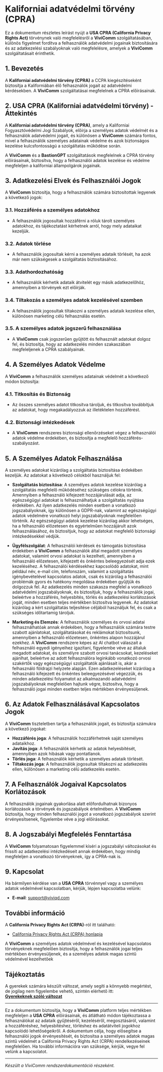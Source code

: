 # Kaliforniai adatvédelmi törvény (CPRA)

Ez a dokumentum részletes leírást nyújt a **USA CPRA (California Privacy Rights Act)** törvénynek való megfelelésről a **ViviComm** szolgáltatásában, különös figyelmet fordítva a felhasználók adatvédelmi jogainak biztosítására és az adatkezelési szabályoknak való megfelelésre, amelyek a **ViviComm** szolgáltatásait érinthetik.

## 1. Bevezetés

A **Kaliforniai adatvédelmi törvény (CPRA)** a CCPA kiegészítéseként biztosítja a Kaliforniában élő felhasználók jogait az adatvédelmi kérdésekben. A **ViviComm** szolgáltatásai megfelelnek a CPRA előírásainak.

## 2. USA CPRA (Kaliforniai adatvédelmi törvény) - Áttekintés

A **Kaliforniai adatvédelmi törvény (CPRA)**, amely a Kaliforniai Fogyasztóvédelmi Jogi Szabályok, előírja a személyes adatok védelmét és a felhasználók adatvédelmi jogait, és különösen a **ViviComm** számára fontos, mivel a felhasználók személyes adatainak védelme és azok biztonságos kezelése kulcsfontosságú a szolgáltatás működése során.

A **ViviComm** és a **BastionGPT** szolgáltatások megfelelnek a CPRA törvény előírásainak, biztosítva, hogy a felhasználói adatok kezelése és védelme megfeleljen a kaliforniai állampolgárok jogainak.

## 3. Adatkezelési Elvek és Felhasználói Jogok

A **ViviComm** biztosítja, hogy a felhasználók számára biztosítottak legyenek a következő jogok:

### **3.1. Hozzáférés a személyes adatokhoz**
- A felhasználók jogosultak hozzáférni a róluk tárolt személyes adatokhoz, és tájékoztatást kérhetnek arról, hogy mely adataikat kezeljük.

### **3.2. Adatok törlése**
- A felhasználók jogosultak kérni a személyes adataik törlését, ha azok már nem szükségesek a szolgáltatás biztosításához.

### **3.3. Adathordozhatóság**
- A felhasználók kérhetik adataik átvitelét egy másik adatkezelőhöz, amennyiben a törvények ezt előírják.

### **3.4. Tiltakozás a személyes adatok kezelésével szemben**
- A felhasználók jogosultak tiltakozni a személyes adataik kezelése ellen, különösen marketing célú felhasználás esetén.

### **3.5. A személyes adatok jogszerű felhasználása**
- A **ViviComm** csak jogszerűen gyűjtött és felhasznált adatokat dolgoz fel, és biztosítja, hogy az adatkezelés minden szakaszában megfeleljenek a CPRA szabályainak.

## 4. A Személyes Adatok Védelme

A **ViviComm** a felhasználók személyes adatainak védelmét a következő módon biztosítja:

### **4.1. Titkosítás és Biztonság**
- Az összes személyes adatot titkosítva tároljuk, és titkosítva továbbítjuk az adatokat, hogy megakadályozzuk az illetéktelen hozzáférést.

### **4.2. Biztonsági intézkedések**
- A **ViviComm** rendszeres biztonsági ellenőrzéseket végez a felhasználói adatok védelme érdekében, és biztosítja a megfelelő hozzáférés-szabályozást.

## 5. A Személyes Adatok Felhasználása

A személyes adatokat kizárólag a szolgáltatás biztosítása érdekében kezeljük. Az adatokat a következő célokból használjuk fel:

- **Szolgáltatás biztosítása**: A személyes adatok kezelése kizárólag a szolgáltatás megfelelő működéséhez szükséges célokra történik. Amennyiben a felhasználó kifejezett hozzájárulását adja, az egészségügyi adatokat is felhasználhatjuk a szolgáltatás nyújtása érdekében. Az ilyen adatkezelés minden esetben a vonatkozó jogszabályoknak, így különösen a GDPR-nak, valamint az egészségügyi adatok védelmére vonatkozó helyi jogszabályoknak megfelelően történik. Az egészségügyi adatok kezelése kizárólag akkor lehetséges, ha a felhasználó előzetesen és egyértelműen hozzájárult azok felhasználásához, és biztosítjuk, hogy az adatokat megfelelő biztonsági intézkedésekkel védjük.

- **Ügyfélszolgálat**: A felhasználói kérdések és támogatás biztosítása érdekében a **ViviComm** a felhasználók által megadott személyes adatokat, valamint orvosi adatokat is kezelheti, amennyiben a felhasználó előzetesen, kifejezett és önkéntes beleegyezését adja ezek kezeléséhez. A felhasználói kérdésekhez kapcsolódó adatokat, mint például név, e-mail cím, telefonszám, valamint a szolgáltatás igénybevételével kapcsolatos adatok, csak és kizárólag a felhasználói problémák gyors és hatékony megoldása érdekében gyűjtjük és dolgozzuk fel. Az adatkezelés minden szakasza megfelel a vonatkozó adatvédelmi jogszabályoknak, és biztosítjuk, hogy a felhasználók jogai, beleértve a hozzáférés, helyesbítés, törlés és adatkezelési korlátozások jogát, minden esetben teljes mértékben biztosítva legyenek. Az adatokat kizárólag a kért szolgáltatás teljesítése céljából használjuk fel, és csak a szükséges időtartamig tároljuk.

- **Marketing és Elemzés**: A felhasználók személyes és orvosi adatai felhasználhatóak annak érdekében, hogy a felhasználók számára testre szabott ajánlatokat, szolgáltatásokat és reklámokat biztosítsunk, amennyiben a felhasználó előzetesen, önkéntes alapon hozzájárul ezekhez. A **ViviComm** rendszere képes az AI chatbot válaszait a felhasználó egyedi igényeihez igazítani, figyelembe véve az általuk megadott adatokat, és személyre szabott orvosi tanácsokat, kezeléseket ajánlhat, beleértve az adott felhasználóra leginkább vonatkozó orvosi szakértők vagy egészségügyi szolgáltatók ajánlásait is, akár a felhasználó földrajzi helyzete alapján. Ezen adatkezeléseket kizárólag a felhasználó kifejezett és önkéntes beleegyezésével végezzük, és minden adatkezelési folyamatot az alkalmazandó adatvédelmi jogszabályoknak megfelelően hajtunk végre, biztosítva, hogy a felhasználó jogai minden esetben teljes mértékben érvényesüljenek.

## 6. Az Adatok Felhasználásával Kapcsolatos Jogok

A **ViviComm** tiszteletben tartja a felhasználók jogait, és biztosítja számukra a következő jogokat:

- **Hozzáférés joga**: A felhasználók hozzáférhetnek saját személyes adataikhoz.
- **Javítás joga**: A felhasználók kérhetik az adatok helyesbítését, amennyiben azok hibásak vagy pontatlanok.
- **Törlés joga**: A felhasználók kérhetik a személyes adataik törlését.
- **Tiltakozás joga**: A felhasználók jogosultak tiltakozni az adatkezelés ellen, különösen a marketing célú adatkezelés esetén.

## 7. A Felhasználók Jogaival Kapcsolatos Korlátozások

A felhasználók jogainak gyakorlása alatt előfordulhatnak bizonyos korlátozások a törvények és jogszabályok értelmében. A **ViviComm** biztosítja, hogy minden felhasználói jogot a vonatkozó jogszabályok szerint érvényesítsenek, figyelembe véve a jogi előírásokat.

## 8. A Jogszabályi Megfelelés Fenntartása

A **ViviComm** folyamatosan figyelemmel kíséri a jogszabályi változásokat és frissíti az adatkezelési intézkedéseit annak érdekében, hogy mindig megfeleljen a vonatkozó törvényeknek, így a CPRA-nak is.

## 9. Kapcsolat

Ha bármilyen kérdése van a **USA CPRA** törvénnyel vagy a személyes adatok védelmével kapcsolatban, kérjük, lépjen kapcsolatba velünk:

- **E-mail**: [support@viviqd.com](mailto:support@viviqd.com)

## További információ

A **California Privacy Rights Act (CRPA)**-ról itt található:
- [California Privacy Rights Act (CRPA) honlapja](https://crpa.org/)

A **ViviComm** a személyes adatok védelmével és kezelésével kapcsolatos törvényeknek megfelelően biztosítja, hogy a felhasználók jogai teljes mértékben érvényesüljenek, és a személyes adatok magas szintű védelmével kezelhetőek 

## Tájékoztatás

A gyerekek számára készült változat, amely segíti a könnyebb megértést,<br/> de jogilag nem figyelembe vehető, szintén elérhető itt:  
[**Gyerekeknek szóló változat**](../easy/easy-usa-cpra-compliance.md)

---

Ez a dokumentum biztosítja, hogy a **ViviComm** platform teljes mértékben megfeleljen a **USA CPRA** előírásainak, és átlátható módon tájékoztassa a felhasználókat az adataik gyűjtéséről, kezeléséről, megosztásáról, valamint a hozzáféréshez, helyesbítéshez, törléshez és adatátviteli jogokhoz kapcsolódó lehetőségeikről. A dokumentum célja, hogy elősegítse a felhasználói jogok érvényesítését, és biztosítsa a személyes adatok magas szintű védelmét a California Privacy Rights Act (CRPA) rendelkezéseinek megfelelően. Ha további információra van szüksége, kérjük, vegye fel velünk a kapcsolatot.

---

*Készült a ViviComm rendszerdokumentáció részeként.*
